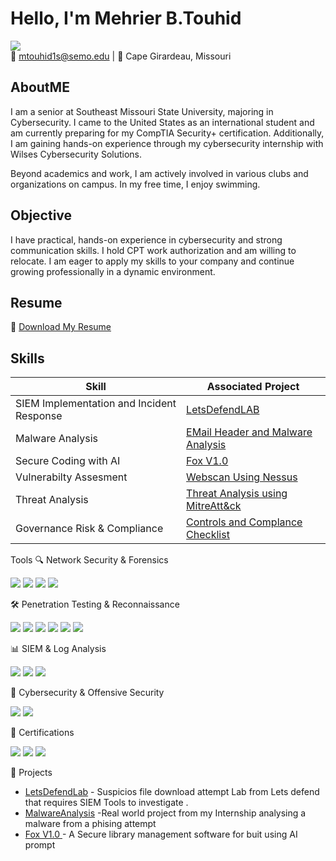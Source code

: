 # Hello, I'm Mehrier B.Touhid  
<a href="https://www.linkedin.com/in/mehrier-bin-touhid-a20822337/"><img src="https://img.shields.io/badge/-LinkedIn-0072b1?&style=for-the-badge&logo=linkedin&logoColor=white" /></a>  
📧 mtouhid1s@semo.edu | 📍 Cape Girardeau, Missouri  

## AboutME 
I am a senior at Southeast Missouri State University, majoring in Cybersecurity. I came to the United States as an international student and am currently preparing for my CompTIA Security+ certification. Additionally, I am gaining hands-on experience through my cybersecurity internship with Wilses Cybersecurity Solutions.

Beyond academics and work, I am actively involved in various clubs and organizations on campus. In my free time, I enjoy swimming.

## Objective  
I have practical, hands-on experience in cybersecurity and strong communication skills. I hold CPT work authorization and am willing to relocate. I am eager to apply my skills to your company and continue growing professionally in a dynamic environment.
## Resume  
📄 [Download My Resume](LINK_TO_YOUR_RESUME)  

## Skills  

| Skill                                         | Associated Project         |
|-----------------------------------------------|----------------------------|
| SIEM Implementation and Incident Response      | [LetsDefendLAB](https://github.com/Mehrier24/Investigating-a-Siem-Alert-.git) |
| Malware Analysis | [EMail Header and Malware Analysis ](https://github.com/Mehrier24/Email-Malware-Analysis-.git) |
| Secure Coding with AI        | [Fox V1.0 ](https://github.com/Mehrier24/Fox-V1.0-.git) |
| Vulnerabilty Assesment      | [Webscan Using Nessus ](https://github.com/Mehrier24/WEBSCAN-.git) |
| Threat Analysis            | [Threat Analysis using  MitreAtt&ck](https://github.com/Mehrier24/MITRE-ATT-CK-Threat-Analysis-.git) |
| Governance Risk & Compliance                                        | [Controls and Complance Checklist ](https://github.com/Mehrier24/Security-Audit) |

Tools
🔍 Network Security & Forensics
<div> <a href="https://www.wireshark.org/"><img src="https://img.shields.io/badge/-Wireshark-1679A7?&style=for-the-badge&logo=Wireshark&logoColor=white" /></a> <a href="https://suricata.io/"><img src="https://img.shields.io/badge/-Suricata-EF3B2D?&style=for-the-badge&logo=Suricata&logoColor=white" /></a> <a href="https://zeek.org/"><img src="https://img.shields.io/badge/-Zeek-777BB4?&style=for-the-badge&logo=Zeek&logoColor=white" /></a> <a href="https://www.splunk.com/"><img src="https://img.shields.io/badge/-Splunk-000000?&style=for-the-badge&logo=Splunk&logoColor=white" /></a> </div>

🛠️ Penetration Testing & Reconnaissance
<div> <a href="https://www.kali.org/"><img src="https://img.shields.io/badge/-Kali_Linux-557C94?&style=for-the-badge&logo=Kali-Linux&logoColor=white" /></a> <a href="https://nmap.org/"><img src="https://img.shields.io/badge/-Nmap-0040FF?&style=for-the-badge&logo=Nmap&logoColor=white" /></a> <a href="https://portswigger.net/burp"><img src="https://img.shields.io/badge/-Burp_Suite-FF5733?&style=for-the-badge&logo=Burp-Suite&logoColor=white" /></a> <a href="https://www.metasploit.com/"><img src="https://img.shields.io/badge/-Metasploit-222222?&style=for-the-badge&logo=Metasploit&logoColor=white" /></a> <a href="https://www.maltego.com/"><img src="https://img.shields.io/badge/-Maltego-222222?&style=for-the-badge&logo=Maltego&logoColor=white" /></a> <a href="https://www.tenable.com/products/nessus"><img src="https://img.shields.io/badge/-Nessus-222222?&style=for-the-badge&logo=nessus&logoColor=white" /></a> </div>

📊 SIEM & Log Analysis
<div> <a href="https://www.splunk.com/"><img src="https://img.shields.io/badge/-Splunk-000000?&style=for-the-badge&logo=Splunk&logoColor=white" /></a> <a href="https://www.elastic.co/"><img src="https://img.shields.io/badge/-Elastic-005571?&style=for-the-badge&logo=Elastic&logoColor=white" /></a> <a href="https://www.ibm.com/security/qradar"><img src="https://img.shields.io/badge/-QRadar-1F70C1?&style=for-the-badge&logo=IBM&logoColor=white" /></a> </div>


🔐 Cybersecurity & Offensive Security
<div> <a href="https://www.cyberchef.io/"><img src="https://img.shields.io/badge/-CyberChef-0066CC?&style=for-the-badge&logo=CyberChef&logoColor=white" /></a> <a href="https://www.snort.org/"><img src="https://img.shields.io/badge/-Snort-FF0000?&style=for-the-badge&logo=Snort&logoColor=white" /></a> </div>

🏅 Certifications
<div> <img src="https://img.shields.io/badge/-Google_Cybersecurity-4285F4?&style=for-the-badge&logo=Google&logoColor=white" /> <img src="https://img.shields.io/badge/-Cisco_CCNA-004E8C?&style=for-the-badge&logo=Cisco&logoColor=white" /> <img src="https://img.shields.io/badge/-Cisco_Ethical_Hacking-008000?&style=for-the-badge&logo=Cisco&logoColor=white" /> </div>


📂 Projects
- [LetsDefendLab](https://github.com/Mehrier24/Investigating-a-Siem-Alert-.git) - Suspicios file download attempt Lab from Lets defend that requires SIEM Tools to investigate .   
- [MalwareAnalysis](https://github.com/Mehrier24/Email-Malware-Analysis-.git) -Real world project from my Internship analysing a malware from a phising attempt 
- [Fox V1.0 ](https://github.com/Mehrier24/Fox-V1.0-.git) - A Secure library management software for buit using AI prompt
